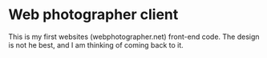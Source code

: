 # Web photographer client
This is my first websites (webphotographer.net) front-end code. The design is not he best, and I am thinking of coming back to it.